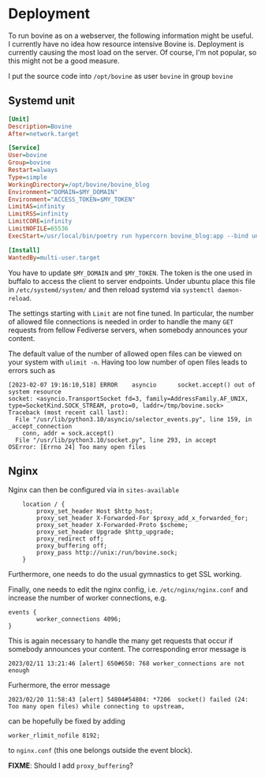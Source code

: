 # Deployment

To run bovine as on a webserver, the following information might be useful. I currently have no idea how resource intensive Bovine is. Deployment is currently causing the most load on the server. Of course, I'm not popular, so this might not be a good measure.

I put the source code into `/opt/bovine` as user `bovine` in group `bovine`

## Systemd unit

```ini
[Unit]
Description=Bovine
After=network.target

[Service]
User=bovine
Group=bovine
Restart=always
Type=simple
WorkingDirectory=/opt/bovine/bovine_blog
Environment="DOMAIN=$MY_DOMAIN"
Environment="ACCESS_TOKEN=$MY_TOKEN"
LimitAS=infinity
LimitRSS=infinity
LimitCORE=infinity
LimitNOFILE=65536
ExecStart=/usr/local/bin/poetry run hypercorn bovine_blog:app --bind unix:/run/bovine.sock -m 777

[Install]
WantedBy=multi-user.target
```

You have to update `$MY_DOMAIN` and `$MY_TOKEN`. The token is the one used in buffalo
to access the client to server endpoints.
Under ubuntu place this file in `/etc/systemd/system/` and
then reload systemd via `systemctl daemon-reload`.

The settings starting with `Limit` are not fine tuned. In particular, the number of allowed file connections is needed in order to handle the many `GET` requests from fellow Fediverse servers, when somebody announces your content.

The default value of the number of allowed open files can be viewed on your system with `ulimit -n`. Having too low number of open files leads to errors such as

```
[2023-02-07 19:16:10,518] ERROR    asyncio      socket.accept() out of system resource
socket: <asyncio.TransportSocket fd=3, family=AddressFamily.AF_UNIX, type=SocketKind.SOCK_STREAM, proto=0, laddr=/tmp/bovine.sock>
Traceback (most recent call last):
  File "/usr/lib/python3.10/asyncio/selector_events.py", line 159, in _accept_connection
    conn, addr = sock.accept()
  File "/usr/lib/python3.10/socket.py", line 293, in accept
OSError: [Errno 24] Too many open files
```

## Nginx

Nginx can then be configured via in `sites-available`

```nginx
	location / {
		proxy_set_header Host $http_host;
		proxy_set_header X-Forwarded-For $proxy_add_x_forwarded_for;
		proxy_set_header X-Forwarded-Proto $scheme;
		proxy_set_header Upgrade $http_upgrade;
		proxy_redirect off;
		proxy_buffering off;
		proxy_pass http://unix:/run/bovine.sock;
	}
```

Furthermore, one needs to do the usual gymnastics to get SSL working.

Finally, one needs to edit the nginx config, i.e. `/etc/nginx/nginx.conf` and increase the number of worker connections, e.g.

```nginx
events {
        worker_connections 4096;
}
```

This is again necessary to handle the many get requests that occur if somebody announces your content. The corresponding error message is

```
2023/02/11 13:21:46 [alert] 650#650: 768 worker_connections are not enough
```

Furhermore, the error message

```
2023/02/20 11:58:43 [alert] 54804#54804: *7206  socket() failed (24: Too many open files) while connecting to upstream,
```

can be hopefully be fixed by adding

```
worker_rlimit_nofile 8192;
```

to `nginx.conf` (this one belongs outside the event block).

**FIXME**: Should I add `proxy_buffering`?
